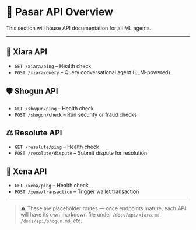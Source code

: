 # 📘 Pasar API Overview

This section will house API documentation for all ML agents.

---

## 🤖 Xiara API
- `GET /xiara/ping` – Health check
- `POST /xiara/query` – Query conversational agent (LLM-powered)

## 🛡 Shogun API
- `GET /shogun/ping` – Health check
- `POST /shogun/check` – Run security or fraud checks

## ⚖ Resolute API
- `GET /resolute/ping` – Health check
- `POST /resolute/dispute` – Submit dispute for resolution

## 💸 Xena API
- `GET /xena/ping` – Health check
- `POST /xena/transaction` – Trigger wallet transaction

---

> ⚠️ These are placeholder routes — once endpoints mature, each API will have its own markdown file under `/docs/api/xiara.md`, `/docs/api/shogun.md`, etc.
